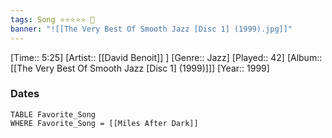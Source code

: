 ```yaml
---
tags: Song ⭐⭐⭐⭐⭐ 💛
banner: "![[The Very Best Of Smooth Jazz [Disc 1] (1999).jpg]]"
---
```

[Time:: 5:25]
[Artist:: [[David Benoit]] ]
[Genre:: Jazz]
[Played:: 42]
[Album:: [[The Very Best Of Smooth Jazz [Disc 1] (1999)]]]
[Year:: 1999]
### Dates
````dataview
TABLE Favorite_Song
WHERE Favorite_Song = [[Miles After Dark]]
````